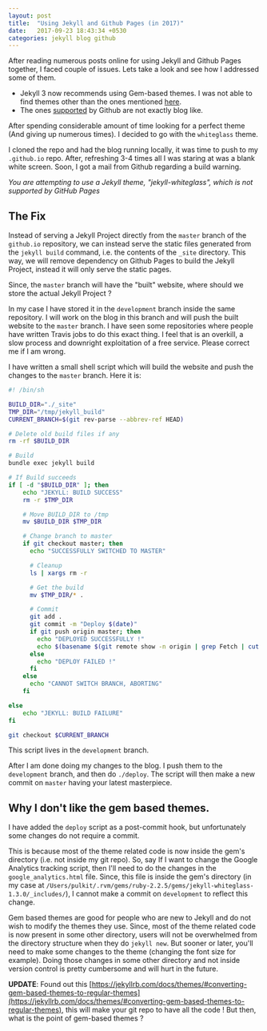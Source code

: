 ```yaml
---
layout: post
title:  "Using Jekyll and Github Pages (in 2017)"
date:   2017-09-23 18:43:34 +0530
categories: jekyll blog github
---
```


After reading numerous posts online for using Jekyll and Github Pages together, I faced couple of issues. Lets take a look and see how I addressed some of them.

* Jekyll 3 now recommends using Gem-based themes. I was not able to find themes other than the ones mentioned [here](https://github.com/planetjekyll/awesome-jekyll-themes).
* The ones [supported](https://pages.github.com/themes/) by Github are not exactly blog like.

After spending considerable amount of time looking for a perfect theme (And giving up numerous times). I decided to go with the `whiteglass` theme.

I cloned the repo and had the blog running locally, it was time to push to my `.github.io` repo. After, refreshing 3-4 times all I was staring at was a blank white screen. Soon, I got a mail from Github regarding a build warning.

*You are attempting to use a Jekyll theme, "jekyll-whiteglass", which is not supported by GitHub Pages*

## The Fix

Instead of serving a Jekyll Project directly from the `master` branch of the `github.io` repository, we can instead serve the static files generated from the `jekyll build` command, i.e. the contents of the `_site` directory.
This way, we will remove dependency on Github Pages to build the Jekyll Project, instead it will only serve the static pages.

Since, the `master` branch will have the "built" website, where should we store the actual Jekyll Project ?

In my case I have stored it in the `development` branch inside the same repository. I will work on the blog in this branch and will push the built website to the `master` branch. I have seen some repositories where people have written Travis jobs to do this exact thing. I feel that is an overkill, a slow process and downright exploitation of a free service. Please correct me if I am wrong.

I have written a small shell script which will build the website and push the changes to the `master` branch. Here it is:

```sh
#! /bin/sh

BUILD_DIR="./_site"
TMP_DIR="/tmp/jekyll_build"
CURRENT_BRANCH=$(git rev-parse --abbrev-ref HEAD)

# Delete old build files if any
rm -rf $BUILD_DIR

# Build
bundle exec jekyll build

# If Build succeeds
if [ -d "$BUILD_DIR" ]; then
    echo "JEKYLL: BUILD SUCCESS"
    rm -r $TMP_DIR

    # Move BUILD_DIR to /tmp
    mv $BUILD_DIR $TMP_DIR

    # Change branch to master
    if git checkout master; then
      echo "SUCCESSFULLY SWITCHED TO MASTER"

      # Cleanup
      ls | xargs rm -r

      # Get the build
      mv $TMP_DIR/* .

      # Commit
      git add .
      git commit -m "Deploy $(date)"
      if git push origin master; then
        echo "DEPLOYED SUCCESSFULLY !"
        echo $(basename $(git remote show -n origin | grep Fetch | cut -d: -f2-))
      else
        echo "DEPLOY FAILED !"
      fi
    else
      echo "CANNOT SWITCH BRANCH, ABORTING"
    fi

else
    echo "JEKYLL: BUILD FAILURE"
fi

git checkout $CURRENT_BRANCH
```
This script lives in the `development` branch.

After I am done doing my changes to the blog. I push them to the `development` branch, and then do `./deploy`. The script will then make a new commit on `master` having your latest masterpiece.

## Why I don't like the gem based themes.

I have added the `deploy` script as a post-commit hook, but unfortunately some changes do not require a commit.

This is because most of the theme related code is now inside the gem's directory (i.e. not inside my git repo). So, say If I want to change the Google Analytics tracking script, then I'll need to do the changes in the `google_analytics.html` file. Since, this file is inside the gem's directory (in my case at `/Users/pulkit/.rvm/gems/ruby-2.2.5/gems/jekyll-whiteglass-1.3.0/_includes/`), I cannot make a commit on `development` to reflect this change.

Gem based themes are good for people who are new to Jekyll and do not wish to modify the themes they use. Since, most of the theme related code is now present in some other directory, users will not be overwhelmed from the directory structure when they do `jekyll new`.
But sooner or later, you'll need to make some changes to the theme (changing the font size for example). Doing those changes in some other directory and not inside version control is pretty cumbersome and will hurt in the future.

**UPDATE**: Found out this [https://jekyllrb.com/docs/themes/#converting-gem-based-themes-to-regular-themes](https://jekyllrb.com/docs/themes/#converting-gem-based-themes-to-regular-themes), this will make your git repo to have all the code ! But then, what is the point of gem-based themes ?
